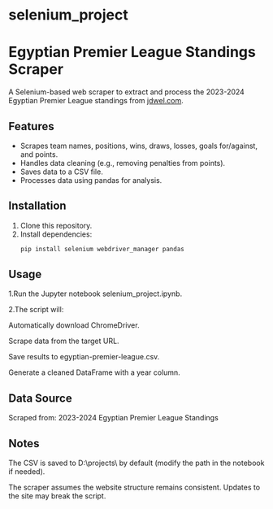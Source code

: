# selenium_project
# Egyptian Premier League Standings Scraper

A Selenium-based web scraper to extract and process the 2023-2024 Egyptian Premier League standings from [jdwel.com](https://jdwel.com/).

## Features
- Scrapes team names, positions, wins, draws, losses, goals for/against, and points.
- Handles data cleaning (e.g., removing penalties from points).
- Saves data to a CSV file.
- Processes data using pandas for analysis.

## Installation
1. Clone this repository.
2. Install dependencies:
   ```bash
   pip install selenium webdriver_manager pandas

## Usage
1.Run the Jupyter notebook selenium_project.ipynb.

2.The script will:

   Automatically download ChromeDriver.
   
   Scrape data from the target URL.
   
   Save results to egyptian-premier-league.csv.

   Generate a cleaned DataFrame with a year column.

## Data Source
Scraped from: 2023-2024 Egyptian Premier League Standings

## Notes
The CSV is saved to D:\projects\ by default (modify the path in the notebook if needed).

The scraper assumes the website structure remains consistent. Updates to the site may break the script.
